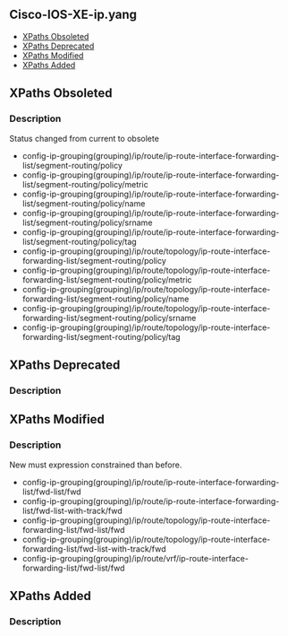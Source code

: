 ## Cisco-IOS-XE-ip.yang


- [XPaths Obsoleted](#xpaths-obsoleted)
- [XPaths Deprecated](#xpaths-deprecated)
- [XPaths Modified](#xpaths-modified)
- [XPaths Added](#xpaths-added)

## XPaths Obsoleted

### Description

Status changed from current to obsolete

- config-ip-grouping(grouping)/ip/route/ip-route-interface-forwarding-list/segment-routing/policy
- config-ip-grouping(grouping)/ip/route/ip-route-interface-forwarding-list/segment-routing/policy/metric
- config-ip-grouping(grouping)/ip/route/ip-route-interface-forwarding-list/segment-routing/policy/name
- config-ip-grouping(grouping)/ip/route/ip-route-interface-forwarding-list/segment-routing/policy/srname
- config-ip-grouping(grouping)/ip/route/ip-route-interface-forwarding-list/segment-routing/policy/tag
- config-ip-grouping(grouping)/ip/route/topology/ip-route-interface-forwarding-list/segment-routing/policy
- config-ip-grouping(grouping)/ip/route/topology/ip-route-interface-forwarding-list/segment-routing/policy/metric
- config-ip-grouping(grouping)/ip/route/topology/ip-route-interface-forwarding-list/segment-routing/policy/name
- config-ip-grouping(grouping)/ip/route/topology/ip-route-interface-forwarding-list/segment-routing/policy/srname
- config-ip-grouping(grouping)/ip/route/topology/ip-route-interface-forwarding-list/segment-routing/policy/tag

## XPaths Deprecated

### Description

## XPaths Modified

### Description

New must expression constrained than before.

- config-ip-grouping(grouping)/ip/route/ip-route-interface-forwarding-list/fwd-list/fwd
- config-ip-grouping(grouping)/ip/route/ip-route-interface-forwarding-list/fwd-list-with-track/fwd
- config-ip-grouping(grouping)/ip/route/topology/ip-route-interface-forwarding-list/fwd-list/fwd
- config-ip-grouping(grouping)/ip/route/topology/ip-route-interface-forwarding-list/fwd-list-with-track/fwd
- config-ip-grouping(grouping)/ip/route/vrf/ip-route-interface-forwarding-list/fwd-list/fwd

## XPaths Added

### Description
